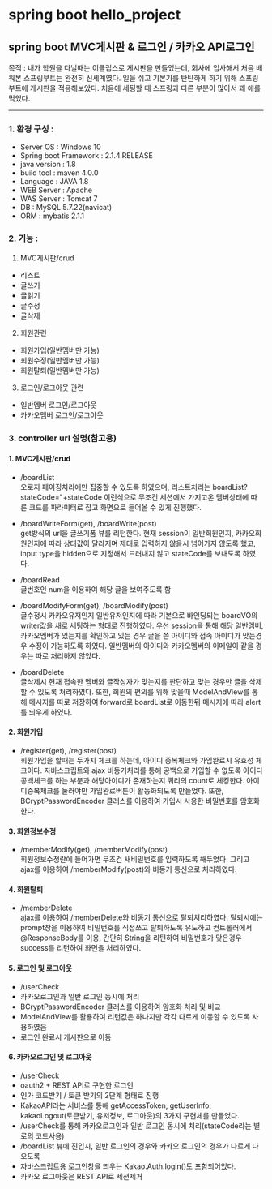 # spring boot hello_project
## spring boot MVC게시판 & 로그인 / 카카오 API로그인


목적 : 
내가 학원을 다닐때는 이클립스로 게시판을 만들었는데,
회사에 입사해서 처음 배워본 스프링부트는 완전히 신세계였다.
일을 쉬고 기본기를 탄탄하게 하기 위해 스프링부트에 게시판을 적용해보았다. 
처음에 세팅할 때 스프링과 다른 부분이 많아서 꽤 애를 먹었다.

***


### 1. 환경 구성 : 
+ Server OS : Windows 10
+ Spring boot Framework : 2.1.4.RELEASE
+ java version : 1.8
+ build tool : maven 4.0.0
+ Language : JAVA 1.8
+ WEB Server : Apache 
+ WAS Server : Tomcat 7
+ DB : MySQL 5.7.22(navicat)
+ ORM : mybatis 2.1.1


### 2. 기능 :
1. MVC게시판/crud
+ 리스트 
+ 글쓰기 
+ 글읽기 
+ 글수정 
+ 글삭제 

2. 회원관련
+ 회원가입(일반멤버만 가능) 
+ 회원수정(일반멤버만 가능)
+ 회원탈퇴(일반멤버만 가능)

3. 로그인/로그아웃 관련
+ 일반멤버 로그인/로그아웃
+ 카카오멤버 로그인/로그아웃


### 3. controller url 설명(참고용)

#### 1. MVC게시판/crud

+ /boardList   
오로지 페이징처리에만 집중할 수 있도록 하였으며, 
리스트처리는 boardList?stateCode="+stateCode 이런식으로 무조건 
세션에서 가지고온  멤버상태에 따른 코드를 파라미터로 잡고 화면으로 들어올 수 있게 진행했다.

+ /boardWriteForm(get), /boardWrite(post)   
get방식의 url을 글쓰기폼 뷰를 리턴한다. 
현재 session이 일반회원인지, 카카오회원인지에 따라 상태값이 달라지며
제대로 입력하지 않을시 넘어가지 않도록 했고, 
input type을 hidden으로 지정해서 드러내지 않고 stateCode를 보내도록 하였다.

+ /boardRead   
글번호인 num을 이용하여 해당 글을 보여주도록 함

+ /boardModifyForm(get), /boardModify(post)   
글수정시 카카오유저인지 일반유저인지에 따라 
기본으로 바인딩되는 boardVO의 writer값을 새로 세팅하는 형태로 진행하였다.
우선 session을 통해 해당 일반멤버, 카카오멤버가 있는지를 확인하고
있는 경우 글을 쓴 아이디와 접속 아이디가 맞는경우 수정이 가능하도록 하였다.
일반멤버의 아이디와 카카오멤버의 이메일이 같을 경우는 따로 처리하지 않았다.

+ /boardDelete   
글삭제시 현재 접속한 멤버와 글작성자가 맞는지를 판단하고 
맞는 경우만 글을 삭제할 수 있도록 처리하였다.
또한, 회원의 편의를 위해 맞을때 ModelAndView를 통해 메시지를 따로 저장하여 
forward로 boardList로 이동한뒤 메시지에 따라 alert를 띄우게 하였다.


#### 2. 회원가입
+ /register(get), /register(post)   
회원가입을 할때는 두가지 체크를 하는데, 아이디 중복체크와 가입완료시 유효성 체크이다.
자바스크립트와 ajax 비동기처리를 통해 공백으로 가입할 수 없도록 아이디 공백체크를 하는 부분과
해당아이디가 존재하는지 쿼리의 count로 체킹한다.
아이디중복체크를 눌러야만 가입완료버튼이 활동화되도록 만들었다.
또한, BCryptPasswordEncoder 클래스를 이용하여 가입시 사용한 비밀번호를 암호화한다.


#### 3. 회원정보수정
+ /memberModify(get), /memberModify(post)   
회원정보수정란에 들어가면 무조건 새비밀번호를 입력하도록 해두었다. 
그리고 ajax를 이용하여 /memberModify(post)와 비동기 통신으로 처리하였다.


#### 4. 회원탈퇴
+ /memberDelete   
ajax를 이용하여 /memberDelete와 비동기 통신으로 탈퇴처리하였다.
탈퇴시에는 prompt창을 이용하여 비밀번호를 직접쓰고 탈퇴하도록 유도하고
컨트롤러에서 @ResponseBody를 이용, 간단히 String을 리턴하여 
비밀번호가 맞은경우 success를 리턴하여 화면을 처리하였다.

#### 5. 로그인 및 로그아웃
+ /userCheck   
+ 카카오로그인과 일반 로그인 동시에 처리
+ BCryptPasswordEncoder 클래스를 이용하여 암호화 처리 및 비교
+ ModelAndView를 활용하여 리턴값은 하나지만 각각 다르게 이동할 수 있도록 사용하였음
+ 로그인 완료시 게시판으로 이동


#### 6. 카카오로그인 및 로그아웃
+ /userCheck   
+ oauth2 + REST API로 구현한 로그인
+ 인가 코드받기 / 토큰 받기의 2단계 형태로 진행
+ KakaoAPI라는 서비스를 통해 getAccessToken, getUserInfo, kakaoLogout(토큰받기, 유저정보, 로그아웃)의 3가지 구현체를 만들었다.
+ /userCheck를 통해 카카오로그인과 일반 로그인 동시에 처리(stateCode라는 별로의 코드사용)
+ /boardList 뷰에 진입시, 일반 로그인의 경우와 카카오 로그인의 경우가 다르게 나오도록 
+ 자바스크립트용 로그인창을 띄우는 Kakao.Auth.login()도 포함되어있다.
+ 카카오 로그아웃은 REST API로 세션제거

